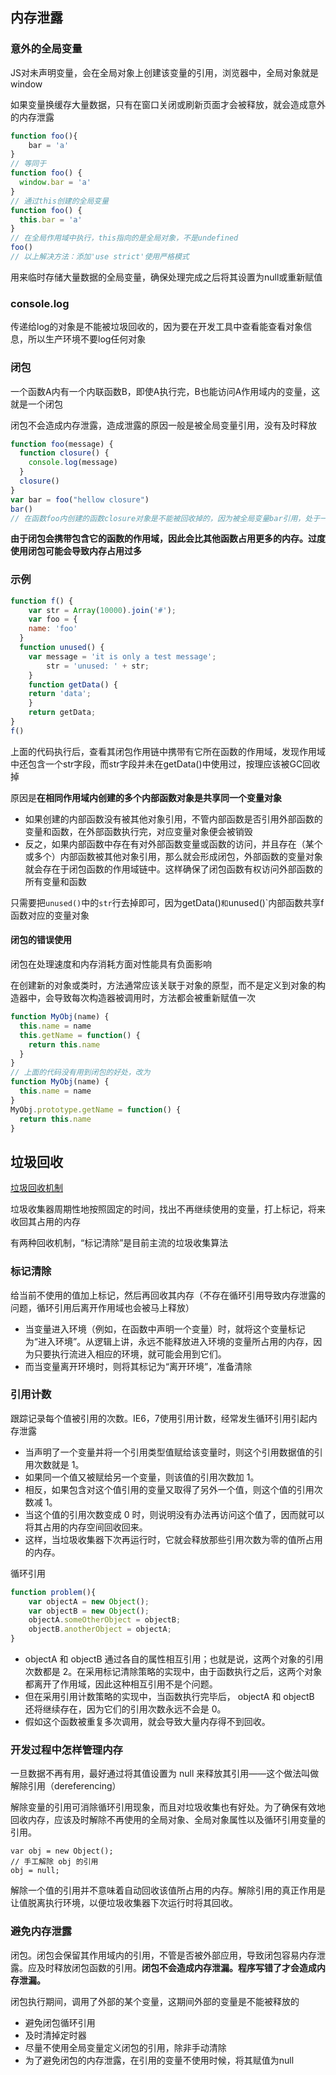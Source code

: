 ## 内存泄露

### 意外的全局变量

JS对未声明变量，会在全局对象上创建该变量的引用，浏览器中，全局对象就是window

如果变量换缓存大量数据，只有在窗口关闭或刷新页面才会被释放，就会造成意外的内存泄露

```js
function foo(){
	bar = 'a'
}
// 等同于
function foo() {
  window.bar = 'a'
}
// 通过this创建的全局变量
function foo() {
  this.bar = 'a'
}
// 在全局作用域中执行，this指向的是全局对象，不是undefined
foo()
// 以上解决方法：添加'use strict'使用严格模式
```

用来临时存储大量数据的全局变量，确保处理完成之后将其设置为null或重新赋值

### console.log

传递给log的对象是不能被垃圾回收的，因为要在开发工具中查看能查看对象信息，所以生产环境不要log任何对象

### 闭包

一个函数A内有一个内联函数B，即使A执行完，B也能访问A作用域内的变量，这就是一个闭包

闭包不会造成内存泄露，造成泄露的原因一般是被全局变量引用，没有及时释放

```js
function foo(message) {
  function closure() {
    console.log(message)
  }
  closure()
}
var bar = foo("hellow closure")
bar()
// 在函数foo内创建的函数closure对象是不能被回收掉的，因为被全局变量bar引用，处于一直可访问状态。如果想释放掉通过 bar = null
```

**由于闭包会携带包含它的函数的作用域，因此会比其他函数占用更多的内存。过度使用闭包可能会导致内存占用过多**

### 示例

```js
function f() {
 	var str = Array(10000).join('#');
	var foo = {
  	name: 'foo'
  }
  function unused() {
  	var message = 'it is only a test message';
		str = 'unused: ' + str;
	}
	function getData() {
  	return 'data';
	}
	return getData;
}
f()
```

上面的代码执行后，查看其闭包作用链中携带有它所在函数的作用域，发现作用域中还包含一个str字段，而str字段并未在getData()中使用过，按理应该被GC回收掉

原因是**在相同作用域内创建的多个内部函数对象是共享同一个变量对象**

* 如果创建的内部函数没有被其他对象引用，不管内部函数是否引用外部函数的变量和函数，在外部函数执行完，对应变量对象便会被销毁
* 反之，如果内部函数中存在有对外部函数变量或函数的访问，并且存在（某个或多个）内部函数被其他对象引用，那么就会形成闭包，外部函数的变量对象就会存在于闭包函数的作用域链中。这样确保了闭包函数有权访问外部函数的所有变量和函数

只需要把`unused()`中的`str`行去掉即可，因为getData()`和`unused()`内部函数共享f函数对应的变量对象

#### 闭包的错误使用

闭包在处理速度和内存消耗方面对性能具有负面影响

在创建新的对象或类时，方法通常应该关联于对象的原型，而不是定义到对象的构造器中，会导致每次构造器被调用时，方法都会被重新赋值一次

```js
function MyObj(name) {
  this.name = name
  this.getName = function() {
    return this.name
  }
}
// 上面的代码没有用到闭包的好处，改为
function MyObj(name) {
  this.name = name
}
MyObj.prototype.getName = function() {
  return this.name
}
```



## 垃圾回收

[垃圾回收机制](https://github.com/huowenxuan/javascript-notes/blob/master/预解释-作用域-this关键字-闭包/垃圾回收机制.md)

垃圾收集器周期性地按照固定的时间，找出不再继续使用的变量，打上标记，将来收回其占用的内存

有两种回收机制，“标记清除”是目前主流的垃圾收集算法

### 标记清除

给当前不使用的值加上标记，然后再回收其内存（不存在循环引用导致内存泄露的问题，循环引用后离开作用域也会被马上释放）

* 当变量进入环境（例如，在函数中声明一个变量）时，就将这个变量标记为“进入环境”。从逻辑上讲，永远不能释放进入环境的变量所占用的内存，因为只要执行流进入相应的环境，就可能会用到它们。
* 而当变量离开环境时，则将其标记为“离开环境”，准备清除

### 引用计数

跟踪记录每个值被引用的次数。IE6，7使用引用计数，经常发生循环引用引起内存泄露

- 当声明了一个变量并将一个引用类型值赋给该变量时，则这个引用数据值的引用次数就是 1。
- 如果同一个值又被赋给另一个变量，则该值的引用次数加 1。
- 相反，如果包含对这个值引用的变量又取得了另外一个值，则这个值的引用次数减 1。
- 当这个值的引用次数变成 0 时，则说明没有办法再访问这个值了，因而就可以将其占用的内存空间回收回来。
- 这样，当垃圾收集器下次再运行时，它就会释放那些引用次数为零的值所占用的内存。

循环引用

```js
function problem(){
	var objectA = new Object();
	var objectB = new Object();
	objectA.someOtherObject = objectB;
	objectB.anotherObject = objectA;
}
```

- objectA 和 objectB 通过各自的属性相互引用；也就是说，这两个对象的引用次数都是 2。在采用标记清除策略的实现中，由于函数执行之后，这两个对象都离开了作用域，因此这种相互引用不是个问题。
- 但在采用引用计数策略的实现中，当函数执行完毕后， objectA 和 objectB 还将继续存在，因为它们的引用次数永远不会是 0。
- 假如这个函数被重复多次调用，就会导致大量内存得不到回收。

### 开发过程中怎样管理内存

一旦数据不再有用，最好通过将其值设置为 null 来释放其引用——这个做法叫做解除引用（dereferencing）

解除变量的引用可消除循环引用现象，而且对垃圾收集也有好处。为了确保有效地回收内存，应该及时解除不再使用的全局对象、全局对象属性以及循环引用变量的引用。

```
var obj = new Object();
// 手工解除 obj 的引用
obj = null;
```

解除一个值的引用并不意味着自动回收该值所占用的内存。解除引用的真正作用是让值脱离执行环境，以便垃圾收集器下次运行时将其回收。

### 避免内存泄露

闭包。闭包会保留其作用域内的引用，不管是否被外部应用，导致闭包容易内存泄露。应及时释放闭包函数的引用。**闭包不会造成内存泄漏。程序写错了才会造成内存泄漏。**

闭包执行期间，调用了外部的某个变量，这期间外部的变量是不能被释放的

* 避免闭包循环引用
* 及时清掉定时器
* 尽量不使用全局变量定义闭包的引用，除非手动清除
* 为了避免闭包的内存泄露，在引用的变量不使用时候，将其赋值为null
